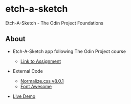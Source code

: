 # etch-a-sketch
Etch-A-Sketch - The Odin Project Foundations
## About
- Etch-A-Sketch app following The Odin Project course
    - [Link to Assignment](https://www.theodinproject.com/lessons/foundations-etch-a-sketch)

- External Code
    - [Normalize.css v8.0.1](https://necolas.github.io/normalize.css/)
    - [Font Awesome <cdnjs>](https://cdnjs.com/libraries/font-awesome)

- [Live Demo](https://cert-ready.github.io/etch-a-sketch/)